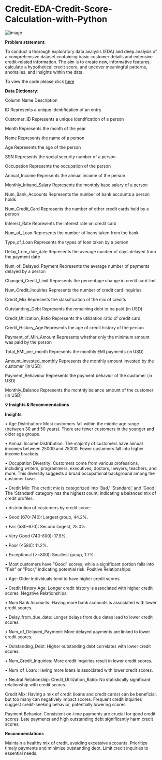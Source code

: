 # Credit-EDA-Credit-Score-Calculation-with-Python

![image](https://github.com/user-attachments/assets/4f2ad577-63d0-4262-9b69-d08a0325084e)

**Problem statement:**

To conduct a thorough exploratory data analysis (EDA) and deep analysis of a comprehensive dataset containing basic customer details and extensive credit-related information. 
The aim is to create new, informative features, calculate a hypothetical credit score, and uncover meaningful patterns, anomalies, and insights within the data.

To view the code please click [here](https://github.com/vaishali071017/Credit-EDA-Credit-Score-Calculation-with-Python/blob/main/Credit_Risk_Analysis_and_Credit_Score.ipynb)

**Data Dictionary:**

Column Name	  Description

ID	 Represents a unique identification of an entry

Customer_ID	 Represents a unique identification of a person 

Month	 Represents the month of the year

Name	 Represents the name of a person

Age	 Represents the age of the person

SSN	 Represents the social security number of a person

Occupation	 Represents the occupation of the person

Annual_Income	 Represents the annual income of the person

Monthly_Inhand_Salary	 Represents the monthly base salary of a person

Num_Bank_Accounts	 Represents the number of bank accounts a person holds

Num_Credit_Card	 Represents the number of other credit cards held by a person

Interest_Rate	 Represents the interest rate on credit card

Num_of_Loan	 Represents the number of loans taken from the bank

Type_of_Loan	 Represents the types of loan taken by a person

Delay_from_due_date	 Represents the average number of days delayed from the payment date

Num_of_Delayed_Payment	 Represents the average number of payments delayed by a person

Changed_Credit_Limit	 Represents the percentage change in credit card limit

Num_Credit_Inquiries	 Represents the number of credit card inquiries

Credit_Mix	 Represents the classification of the mix of credits

Outstanding_Debt	 Represents the remaining debt to be paid (in USD)

Credit_Utilization_Ratio	 Represents the utilization ratio of credit card

Credit_History_Age	 Represents the age of credit history of the person

Payment_of_Min_Amount	 Represents whether only the minimum amount was paid by the person

Total_EMI_per_month	 Represents the monthly EMI payments (in USD)

Amount_invested_monthly	 Represents the monthly amount invested by the customer (in USD)

Payment_Behaviour	 Represents the payment behavior of the customer (in USD)

Monthly_Balance	 Represents the monthly balance amount of the customer (in USD)

**💡 Insights & Recommendations**

**Insights**

•	Age Distribution: Most customers fall within the middle age range (between 30 and 50 years). There are fewer customers in the younger and older age groups.

•	Annual Income Distribution: The majority of customers have annual incomes between 25000 and 75000. Fewer customers fall into higher income brackets.

•	Occupation Diversity: Customers come from various professions, including writers, programmers, executives, doctors, lawyers, teachers, and more. This diversity suggests a broad occupational background among the customer base.

•	Credit Mix: The credit mix is categorized into ‘Bad,’ ‘Standard,’ and ‘Good.’ The ‘Standard’ category has the highest count, indicating a balanced mix of credit profiles.

•	distribution of customers by credit score:

•	Good (670-740): Largest group, 44.2%.

•	Fair (580-670): Second largest, 25.0%.

•	Very Good (740-800): 17.9%.

•	Poor (<580): 11.2%.

•	Exceptional (>=800): Smallest group, 1.7%.

•	Most customers have "Good" scores, while a significant portion falls into "Fair" or "Poor," indicating potential risk.
Positive Relationships:

•	Age: Older individuals tend to have higher credit scores.

•	Credit History Age: Longer credit history is associated with higher credit scores.
Negative Relationships:

•	Num Bank Accounts: Having more bank accounts is associated with lower credit scores.

•	Delay_from_due_date: Longer delays from due dates lead to lower credit scores.

•	Num_of_Delayed_Payment: More delayed payments are linked to lower credit scores.

•	Outstanding_Debt: Higher outstanding debt correlates with lower credit scores.

•	Num_Credit_Inquiries: More credit inquiries result in lower credit scores.

•	Num_of_Loan: Having more loans is associated with lower credit scores.

•	Neutral Relationship: Credit_Utilization_Ratio: No statistically significant relationship with credit scores.

Credit Mix: Having a mix of credit (loans and credit cards) can be beneficial, but too many can negatively impact scores. Frequent credit inquiries suggest credit-seeking behavior, potentially lowering scores.

Payment Behavior: Consistent on-time payments are crucial for good credit scores. Late payments and high outstanding debt significantly harm credit scores.

**Recommendations**

Maintain a healthy mix of credit, avoiding excessive accounts. Prioritize timely payments and minimize outstanding debt. Limit credit inquiries to essential needs.

